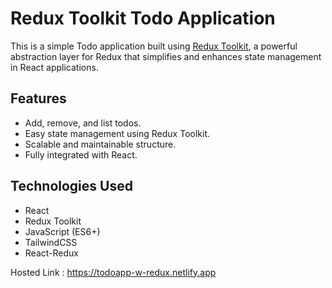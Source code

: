 # Redux Toolkit Todo Application

This is a simple Todo application built using [Redux Toolkit](https://redux-toolkit.js.org/), a powerful abstraction layer for Redux that simplifies and enhances state management in React applications.


## Features
- Add, remove, and list todos.
- Easy state management using Redux Toolkit.
- Scalable and maintainable structure.
- Fully integrated with React.

## Technologies Used
- React
- Redux Toolkit
- JavaScript (ES6+)
- TailwindCSS
- React-Redux


Hosted Link : https://todoapp-w-redux.netlify.app
